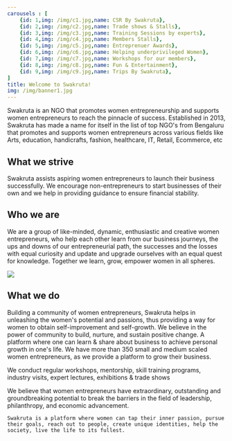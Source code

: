 ```yaml
---
carousels : [
	{id: 1,img: /img/c1.jpg,name: CSR By Swakruta},
    {id: 2,img: /img/c2.jpg,name: Trade shows & Stalls},
    {id: 3,img: /img/c3.jpg,name: Training Sessions by experts},
    {id: 4,img: /img/c4.jpg,name: Members Stalls},
    {id: 5,img: /img/c5.jpg,name: Entreprenuer Awards},
    {id: 6,img: /img/c6.jpg,name: Helping underprivileged Women},
    {id: 7,img: /img/c7.jpg,name: Workshops for our members},
    {id: 8,img: /img/c8.jpg,name: Fun & Entertainment},
    {id: 9,img: /img/c9.jpg,name: Trips By Swakruta},
]
title: Welcome to Swakruta!
img: /img/banner1.jpg
---
```


Swakruta is an NGO that promotes women entrepreneurship and supports women entrepreneurs to reach the pinnacle of success. Established in 2013, Swakruta has made a name for itself in the list of top NGO's from Bengaluru that promotes and supports women entrepreneurs across various fields like Arts, education, handicrafts, fashion, healthcare, IT, Retail, Ecommerce, etc

## What we strive

Swakruta assists aspiring women entrepreneurs to launch their business successfully. We encourage non-entrepreneurs to start businesses of their own and we help in providing guidance to ensure financial stability.

## Who we are

We are a group of like-minded, dynamic, enthusiastic and creative women entrepreneurs, who help each other learn from our business journeys, the ups and downs of our entrepreneurial path, the successes and the losses with equal curiosity and update and upgrade ourselves with an equal quest for knowledge. Together we learn, grow, empower women in all spheres.

![](http://www.swakruta.in/static/aba7d500678fdedf56b46a4db447934f/f83ab/ad_swakruta2019_35.jpg)

## What we do

Building a community of women entrepreneurs, Swakruta helps in unleashing the women's potential and passions, thus providing a way for women to obtain self-improvement and self-growth. We believe in the power of community to build, nurture, and sustain positive change. A platform where one can learn & share about business to achieve personal growth in one's life.
We have more than 350 small and medium scaled women entrepreneurs, as we provide a platform to grow their business.

We conduct regular workshops, mentorship, skill training programs, industry visits, expert lectures, exhibitions & trade shows

We believe that women entrepreneurs have extraordinary, outstanding and groundbreaking potential to break the barriers in the field of leadership, philanthropy, and economic advancement.

`Swakruta is a platform where women can tap their inner passion, pursue their goals, reach out to people, create unique identities, help the society, live the life to its fullest.`
